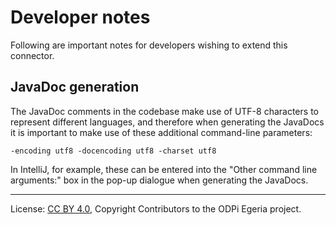 <!-- SPDX-License-Identifier: CC-BY-4.0 -->
<!-- Copyright Contributors to the ODPi Egeria project. -->

# Developer notes

Following are important notes for developers wishing to extend this connector.

## JavaDoc generation

The JavaDoc comments in the codebase make use of UTF-8 characters to represent different languages, and therefore when
generating the JavaDocs it is important to make use of these additional command-line parameters:

```
-encoding utf8 -docencoding utf8 -charset utf8
```

In IntelliJ, for example, these can be entered into the "Other command line arguments:" box in the pop-up dialogue when
generating the JavaDocs.


----
License: [CC BY 4.0](https://creativecommons.org/licenses/by/4.0/),
Copyright Contributors to the ODPi Egeria project.
